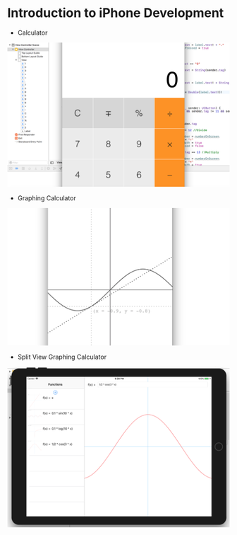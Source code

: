 # Introduction to iPhone Development

- Calculator

<cener><img src="./Calculator/Demo.png" width="600"></cener>

- Graphing Calculator

<center><img src="./GraphingCalculator/Demo.png" width="600"></center>

- Split View Graphing Calculator

<center><img src="./SplitViewGraphingCalculator/Demo.png" width="600"></center>
